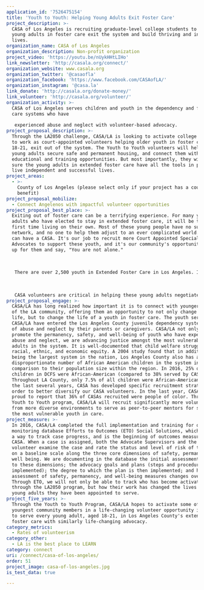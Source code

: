 ```yaml
---
application_id: '7526475154'
title: 'Youth to Youth: Helping Young Adults Exit Foster Care'
project_description: >-
  CASA of Los Angeles is recruiting graduate-level college students to help
  young adults in foster care exit the system and build thriving and independent
  lives.
organization_name: CASA of Los Angeles
organization_description: Non-profit organization
project_video: 'https://youtu.be/nUykHHtLIHo'
link_newsletter: 'http://casala.org/connect/'
organization_website: www.casala.org
organization_twitter: '@casaofla'
organization_facebook: 'https://www.facebook.com/CASAofLA/'
organization_instagram: '@casa.la'
link_donate: 'http://casala.org/donate-money/'
link_volunteer: 'http://casala.org/volunteer/'
organization_activity: >-
  CASA of Los Angeles serves children and youth in the dependency and foster
  care systems who have
   
   experienced abuse and neglect with volunteer-based advocacy.
project_proposal_description: >-
  Through the LA2050 challenge, CASA/LA is looking to activate college students
  to work as court-appointed volunteers helping older youth in foster care, aged
  18-21, exit out of the system. The Youth to Youth volunteers will help these
  young adults secure safe and permanent housing, and connect them with
  educational and training opportunities. But most importantly, they will make
  sure the young adults in extended foster care have all the tools in place to
  live independent and successful lives.
project_areas:
  - >-
    County of Los Angeles (please select only if your project has a countywide
    benefit)
project_proposal_mobilize:
  - Connect Angelenos with impactful volunteer opportunities
project_proposal_best_place: >-
  Exiting out of foster care can be a terrifying experience. For many young
  adults who have elected to stay in extended foster care, it will be their
  first time living on their own. Most of these young people have no support
  network, and no one to help them adjust to an ever complicated world. But they
  can have a CASA. It's our job to recruit more Court Appointed Special
  Advocates to support these youth, and it's our community's opportunity to show
  up for them and say, "You are not alone."
   
   
   
   There are over 2,500 youth in Extended Foster Care in Los Angeles. In the next year or two, they will exit the system, and without help, their futures are challenging. According to a 2011 study, of the youth who age out of foster care in Los Angeles County, one third experienced extreme poverty, 20% received outpatient mental health services, 25% spent time in jail, only 25% were consistently employed, and nearly 40% become homeless. Only 4% will graduate from college. Additionally, young men and women of color are particularly over-represented in this system, and frequently struggle to access and maintain services available to them to help them successfully gain independence. 
   
   
   
   CASA volunteers are critical in helping these young adults negotiate the gauntlet of paperwork, meetings, and phone calls needed in order to access critical social and victim services. CASA of Los Angeles currently serves 100 of these young adults with intensive advocacy, and is launching programming to serve significantly more. This is an opportunity to support young adults in taking charge of their lives and futures — working with them on relationships, problem solving, personal responsibility and skill building to ensure they will thrive. As the students in the Cal State systems reflect the diversity of LA, this program will not only help to better support young men and women of color in the dependency care system, but will target recruitment of more culturally diverse volunteers. Through this project, CASA will recruit youth to serve youth. By training graduate level college students to help young adults exit out of foster care, we will be activating more young Los Angelenos in life-changing volunteer work. But most importantly, we will be helping to change the lives of young people who just need one person to help them succeed.
project_proposal_engage: >-
  CASA/LA has long realized how important it is to connect with younger members
  of the LA community, offering them an opportunity to not only change their
  life, but to change the life of a youth in foster care. The youth served by
  CASA/LA have entered the Los Angeles County juvenile dependency system because
  of abuse and neglect by their parents or caregivers. CASA/LA not only works to
  promote the permanency, safety, and well-being of youth who have experienced
  abuse and neglect, we are advancing justice amongst the most vulnerable young
  adults in the system. It is well-documented that child welfare struggles with
  racial, ethnic, and economic equity. A 2004 study found that in addition to
  being the largest system in the nation, Los Angeles County also has a
  disproportionate number of African American children in the system in
  comparison to their population size within the region. In 2016, 25% of
  children in DCFS were African-American (compared to 38% served by CASA).
  Throughout LA County, only 7.5% of all children were African-American. Over
  the last several years, CASA has developed specific recruitment strategies in
  order to better diversify our CASA volunteers. In the last year, CASA was
  proud to report that 36% of CASAs recruited were people of color. Through the
  Youth to Youth program, CASA/LA will recruit significantly more volunteers
  from more diverse environments to serve as peer-to-peer mentors for some of
  the most vulnerable youth in care.
project_measure: >-
  In 2016, CASA/LA completed the full implementation and training for our new
  monitoring database Efforts to Outcomes (ETO) Social Solutions, which provides
  a way to track case progress, and is the beginning of outcomes measurement at
  CASA. When a case is assigned, both the Advocate Supervisors and the CASA
  volunteer examine the case and rate the status and level of risk of the child
  on a baseline scale along the three core dimensions of safety, permanency and
  well being. We are documenting in the database the initial assessment related
  to these dimensions; the advocacy goals and plans (steps and procedures to be
  implemented); the degree to which the plan is then implemented; and how the
  assessment of safety, permanency, and well-being measures changes over time.
  Through ETO, we will not only be able to track who has become activated
  through the LA2050 program, but how their work has changed the lives of the
  young adults they have been appointed to serve.
project_five_years: >-
  Through the Youth to Youth Program, CASA/LA hopes to activate some of our
  youngest community members in a life-changing volunteer opportunity in order
  to serve every young adult, aged 18-21, in Los Angeles County's extended
  foster care with similarly life-changing advocacy.
category_metrics:
  - Rates of volunteerism
category_other:
  - LA is the best place to LEARN
category: connect
uri: /connect/casa-of-los-angeles/
order: 51
project_image: casa-of-los-angeles.jpg
is_test_data: true

---
```

